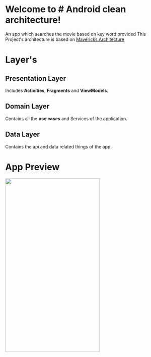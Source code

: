 # Welcome to # Android clean architecture!

An app which searches the movie based on key word provided
This Project's architecture is based on [Mavericks Architecture](https://github.com/airbnb/mavericks)

# Layer's


## **Presentation Layer**

Includes **Activities**, **Fragments** and **ViewModels**.

## Domain Layer

Contains all the **use cases** and Services of the application.

## Data Layer
Contains the api and data related things of the app.


# App Preview

<img src="app_preview.gif" width="300" height="550"/>
